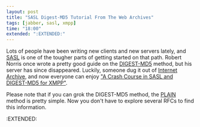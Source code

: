 ```yaml
---
layout: post
title: "SASL Digest-MD5 Tutorial From The Web Archives"
tags: [jabber, sasl, xmpp]
time: "18:00"
extended: ":EXTENDED:"
---
```


Lots of people have been writing new clients and new servers lately, and [SASL](http://en.wikipedia.org/wiki/Simple_Authentication_and_Security_Layer) is one of the tougher parts of getting started on that path.  Robert Norris once wrote a pretty good guide on the [DIGEST-MD5](http://www.ietf.org/rfc/rfc2831.txt) method, but his server has since disappeared.  Luckily, someone dug it out of [Internet Archive](http://web.archive.org), and now everyone can enjoy ["A Crash Course in SASL and DIGEST-MD5 for XMPP"](http://web.archive.org/web/20050224191820/http://cataclysm.cx/wip/digest-md5-crash.html).

Please note that if you can grok the DIGEST-MD5 method, the [PLAIN](http://www.ietf.org/rfc/rfc4616.txt) method is pretty simple.  Now you don't have to explore several RFCs to find this information.

:EXTENDED:


